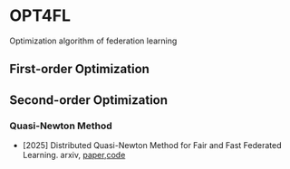 # OPT4FL
Optimization algorithm of federation learning
## First-order Optimization
### 
## Second-order Optimization
### Quasi-Newton Method
* [2025] Distributed Quasi-Newton Method for Fair and Fast Federated Learning. arxiv, [paper](https://arxiv.org/abs/2501.10877),[code](https://anonymous.4open.science/r/DQN-Fed-FDD2/README.md)
